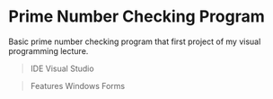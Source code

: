 # Prime Number Checking Program

Basic prime number checking program that first project of my visual programming lecture. 

> IDE Visual Studio

> Features Windows Forms
